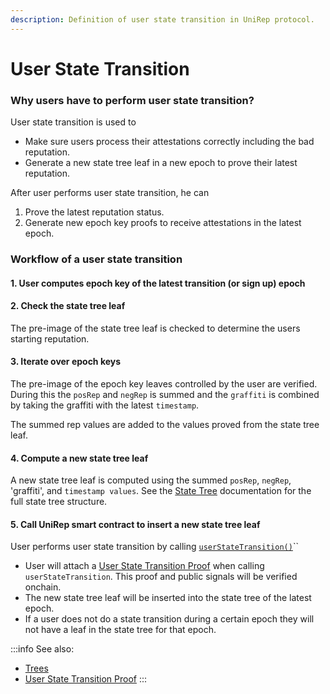 ```yaml
---
description: Definition of user state transition in UniRep protocol.
---
```


# User State Transition

### Why users have to perform user state transition?

User state transition is used to&#x20;

* Make sure users process their attestations correctly including the bad reputation.
* Generate a new state tree leaf in a new epoch to prove their latest reputation.

After user performs user state transition, he can&#x20;

1. Prove the latest reputation status.
2. Generate new epoch key proofs to receive attestations in the latest epoch.

### Workflow of a user state transition

#### 1. User computes epoch key of the latest transition (or sign up) epoch


#### 2. Check the state tree leaf

The pre-image of the state tree leaf is checked to determine the users starting reputation.

#### 3. Iterate over epoch keys

The pre-image of the epoch key leaves controlled by the user are verified. During this the `posRep` and `negRep` is summed and the `graffiti` is combined by taking the graffiti with the latest `timestamp`.

The summed rep values are added to the values proved from the state tree leaf.


#### 4. Compute a new state tree leaf

A new state tree leaf is computed using the summed `posRep`, `negRep`, 'graffiti', and `timestamp values`. See the [State Tree](trees.md) documentation for the full state tree structure.

#### 5. Call UniRep smart contract to insert a new state tree leaf

User performs user state transition by calling [`userStateTransition()`](https://github.com/Unirep/Unirep/blob/f3502e1a551f63ab44b73444b60ead8731d45167/packages/contracts/contracts/Unirep.sol#L559)``

* User will attach a [User State Transition Proof](../circuits-api/circuits#user-state-transition-proof) when calling `userStateTransition`. This proof and public signals will be verified onchain.
* The new state tree leaf will be inserted into the state tree of the latest epoch.
* If a user does not do a state transition during a certain epoch they will not have a leaf in the state tree for that epoch.

:::info
See also:

* [Trees](trees.md)
* [User State Transition Proof](../circuits-api/circuits#user-state-transition-proof)
:::
